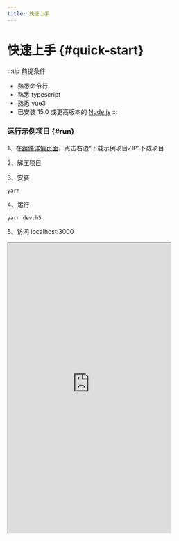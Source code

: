 ```yaml
---
title: 快速上手
---
```


# 快速上手 {#quick-start}

:::tip 前提条件
- 熟悉命令行
- 熟悉 typescript
- 熟悉 vue3
- 已安装 15.0 或更高版本的 [Node.js](https://nodejs.org/)
:::

### 运行示例项目 {#run}

1、在[组件详情页面](https://ext.dcloud.net.cn/plugin?id=9316)，点击右边“下载示例项目ZIP”下载项目

2、解压项目

3、安装
```
yarn
```

4、运行
```
yarn dev:h5
```

5、访问 localhost:3000

<iframe src="https://cfg-design.github.io/cfgd-uniapp3/#/" style="width: 375px; height: 667px" />

---------------------------------------------

### 单独导入到您的项目 {#import}

:::tip 前提条件
- 您的项目必需是 Vue3 typescript 版
:::

1、在[组件详情页面](https://ext.dcloud.net.cn/plugin?id=9316)，点击右边“使用 HBuilderX 导入插件”，或下载ZIP版解压到 src/uni_modules

2、安装依赖
```
yarn add async-validator ramda
yarn add -D sass @types/ramda
```

3、添加小程序样式和图标
```vue-html
// src/App.vue
<style lang="scss">
@import url('@/uni_modules/cfg-design/components/c-icon/iconfont.css');
@import url('@/uni_modules/cfg-design/styles/mp.scss');
</style>
```

4、添加图标配置
```ts
// src/main.ts
import { icons, setIcons } from '@/uni_modules/cfg-design'
setIcons(icons)
```

5、使用组件
```vue-html
<c-text text="渲染这文本，导入配置完成" />
```

6、运行
```
yarn dev:h5
```

7、访问 localhost:3000
